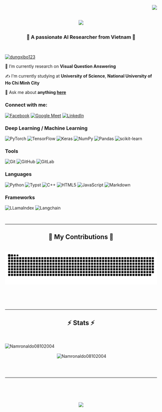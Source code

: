 <img align="right" src="https://visitor-badge.laobi.icu/badge?page_id=Namronaldo08102004.Namronaldo08102004" />

<h1 align="center">
    <img src="https://readme-typing-svg.herokuapp.com/?font=Righteous&size=35&center=true&vCenter=true&width=500&height=70&duration=4000&lines=Hello+everyone!+%F0%9F%91%8B;+I'm+Doan+Dang+Phuong+Nam;Glad+to+meet+you!" />
</h1>

<h3 align="center"> 💪 A passionate AI Researcher from Vietnam 💪</h3>

<br/>

<p align="left"> <a href="https://github.com/ryo-ma/github-profile-trophy"><img src="https://github-profile-trophy.vercel.app/?username=dungxibo123&no-bg=true&theme=radical&margin-w=15&margin-h=15&row=1&column=7" alt="dungxibo123" /></a> </p>
 
🔭 I’m currently research on **Visual Question Answering**

✍️ I'm currently studying at **University of Science**, **National University of Ho Chi Minh City**

💬 Ask me about **anything [here](https://github.com/Namronaldo08102004/Namronaldo08102004/issues)**

<h3 align="left">Connect with me:</h3>
<p align="left">
  
  [![Facebook](https://img.shields.io/badge/Facebook-%231877F2.svg?style=for-the-badge&logo=Facebook&logoColor=white)](https://www.facebook.com/doandangphuongnam)
  [![Google Meet](https://img.shields.io/badge/Google%20Meet-00897B?style=for-the-badge&logo=google-meet&logoColor=white)](https://calendly.com/thanhdoan0910)
  [![LinkedIn](https://img.shields.io/badge/linkedin-%230077B5.svg?style=for-the-badge&logo=linkedin&logoColor=white)](https://www.linkedin.com/in/doandangphuongnam/)
  
</p>

<h3 align="left">Deep Learning / Machine Learning</h3>
<p align="left">

  ![PyTorch](https://img.shields.io/badge/PyTorch-%23EE4C2C.svg?style=for-the-badge&logo=PyTorch&logoColor=white)
  ![TensorFlow](https://img.shields.io/badge/TensorFlow-%23FF6F00.svg?style=for-the-badge&logo=TensorFlow&logoColor=white)
  ![Keras](https://img.shields.io/badge/Keras-%23D00000.svg?style=for-the-badge&logo=Keras&logoColor=white)
  ![NumPy](https://img.shields.io/badge/numpy-%23013243.svg?style=for-the-badge&logo=numpy&logoColor=white)
  ![Pandas](https://img.shields.io/badge/pandas-%23150458.svg?style=for-the-badge&logo=pandas&logoColor=white)
  ![scikit-learn](https://img.shields.io/badge/scikit--learn-%23F7931E.svg?style=for-the-badge&logo=scikit-learn&logoColor=white)

</p>

<h3 align="left">Tools</h3>
<p align="left">

  ![Git](https://img.shields.io/badge/git-%23F05033.svg?style=for-the-badge&logo=git&logoColor=white)
  ![GitHub](https://img.shields.io/badge/github-%23121011.svg?style=for-the-badge&logo=github&logoColor=white)
  ![GitLab](https://img.shields.io/badge/gitlab-%23181717.svg?style=for-the-badge&logo=gitlab&logoColor=white)

</p>

<h3 align="left">Languages</h3>
<p align="left">

  ![Python](https://img.shields.io/badge/python-3670A0?style=for-the-badge&logo=python&logoColor=ffdd54)
  ![Typst](https://img.shields.io/badge/typst-%23008080.svg?style=for-the-badge&logo=latex&logoColor=white)
  ![C++](https://img.shields.io/badge/c++-%2300599C.svg?style=for-the-badge&logo=c%2B%2B&logoColor=white)
  ![HTML5](https://img.shields.io/badge/html5-%23E34F26.svg?style=for-the-badge&logo=html5&logoColor=white)
  ![JavaScript](https://img.shields.io/badge/javascript-%23323330.svg?style=for-the-badge&logo=javascript&logoColor=%23F7DF1E)
  ![Markdown](https://img.shields.io/badge/markdown-%23000000.svg?style=for-the-badge&logo=markdown&logoColor=white)

</p>

<h3 align="left">Frameworks</h3>
<p align="left">

![LLamaIndex](https://img.shields.io/badge/llamaindex-%23092E20.svg?style=for-the-badge&logo=django&logoColor=white)
![Langchain](https://img.shields.io/badge/langchain-%23430098.svg?style=for-the-badge&logo=heroku&logoColor=white)

</p>

<br/>
<hr/>

<div align="center">
  <h2>🐍 My Contributions 🐍</h2>
  <br>
  <img alt="snake eating my contributions" src="https://raw.githubusercontent.com/Namronaldo08102004/Namronaldo08102004/output/github-contribution-grid-snake.svg" />
  
  <br/><br/><br/>
</div>

<hr/>

<h2 align="center">⚡ Stats ⚡</h2>
<br>
<div align=center>
  <p><img align="left" src="https://github-readme-stats.vercel.app/api/top-langs?username=Namronaldo08102004&show_icons=true&locale=en&layout=compact&theme=radical&hide=HTML,Jupyter%20Notebook" alt="Namronaldo08102004" /></p>

  <br>

  <p>&nbsp;<img align="center" src="https://github-readme-stats.vercel.app/api?username=Namronaldo08102004&show_icons=true&locale=en&theme=radical" alt="Namronaldo08102004" /></p>

</div>

<br/><br/>

<hr/>

<br/>

<h1 align="center">
    <img src="https://readme-typing-svg.herokuapp.com/?font=Righteous&size=35&center=true&vCenter=true&width=500&height=70&duration=4000&lines=+Thanks+for+Watching;" />
</h1>

<br/>
